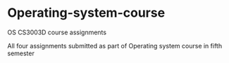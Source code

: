 # Operating-system-course
OS CS3003D course assignments

All four assignments submitted as part of Operating system course in fifth semester
